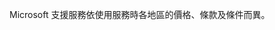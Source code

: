 <Token xmlns:xlink="http://www.w3.org/1999/xlink">Microsoft 支援服務依使用服務時各地區的價格、條款及條件而異。</Token>

<!--HONumber=Jun16_HO4-->


